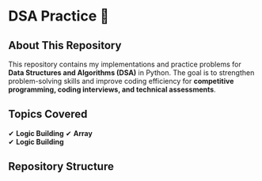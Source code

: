 **DSA Practice 🚀**
===================

**About This Repository**
-------------------------

This repository contains my implementations and practice problems for **Data Structures and Algorithms (DSA)** in Python. The goal is to strengthen problem-solving skills and improve coding efficiency for **competitive programming, coding interviews, and technical assessments**.

**Topics Covered**
------------------
✔ **Logic Building**
✔ **Array**  
✔ **Logic Building**

**Repository Structure**
------------------------



